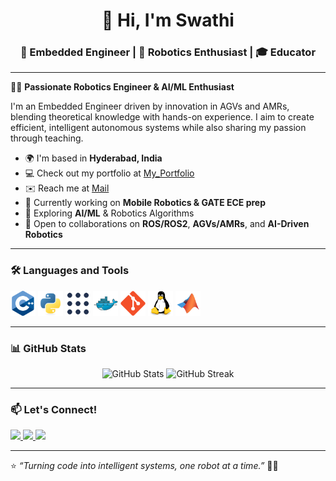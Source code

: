 <h1 align="center">👋 Hi, I'm Swathi</h1>
<h3 align="center">🚀 Embedded Engineer | 🤖 Robotics Enthusiast | 🎓 Educator</h3>

---

🧑‍💻 **Passionate Robotics Engineer & AI/ML Enthusiast**

I'm an Embedded Engineer driven by innovation in AGVs and AMRs, blending theoretical knowledge with hands-on experience. I aim to create efficient, intelligent autonomous systems while also sharing my passion through teaching.

- 🌍 I'm based in **Hyderabad, India**  
- 💻 Check out my portfolio at [My_Portfolio](#)  
- ✉️ Reach me at [Mail](mailto:your-email@gmail.com)  
- 🚀 Currently working on **Mobile Robotics & GATE ECE prep**  
- 🧠 Exploring **AI/ML** & Robotics Algorithms  
- 🤝 Open to collaborations on **ROS/ROS2**, **AGVs/AMRs**, and **AI-Driven Robotics**

---

### 🛠️ **Languages and Tools**

<p align="left">
  <img src="https://raw.githubusercontent.com/devicons/devicon/master/icons/cplusplus/cplusplus-original.svg" alt="C++" width="40" height="40"/>
  <img src="https://raw.githubusercontent.com/devicons/devicon/master/icons/python/python-original.svg" alt="Python" width="40" height="40"/>
  <img src="https://raw.githubusercontent.com/devicons/devicon/master/icons/ros/ros-original.svg" alt="ROS" width="40" height="40"/>
  <img src="https://raw.githubusercontent.com/devicons/devicon/master/icons/docker/docker-original.svg" alt="Docker" width="40" height="40"/>
  <img src="https://raw.githubusercontent.com/devicons/devicon/master/icons/git/git-original.svg" alt="Git" width="40" height="40"/>
  <img src="https://raw.githubusercontent.com/devicons/devicon/master/icons/linux/linux-original.svg" alt="Linux" width="40" height="40"/>
  <img src="https://raw.githubusercontent.com/devicons/devicon/master/icons/matlab/matlab-original.svg" alt="MATLAB" width="40" height="40"/>
</p>

---

### 📊 **GitHub Stats**

<p align="center">
  <img src="https://github-readme-stats.vercel.app/api?username=your-username&show_icons=true&theme=radical" alt="GitHub Stats" />
  <img src="https://github-readme-streak-stats.herokuapp.com/?user=your-username&theme=radical" alt="GitHub Streak" />
</p>

---

### 📫 **Let's Connect!**
<p align="left">
  <a href="https://www.linkedin.com/in/your-profile/" target="_blank">
    <img src="https://img.shields.io/badge/LinkedIn-0077B5?style=for-the-badge&logo=linkedin&logoColor=white"/>
  </a>
  <a href="mailto:your-email@gmail.com">
    <img src="https://img.shields.io/badge/Gmail-D14836?style=for-the-badge&logo=gmail&logoColor=white"/>
  </a>
  <a href="https://github.com/your-username" target="_blank">
    <img src="https://img.shields.io/badge/GitHub-000?style=for-the-badge&logo=github&logoColor=white"/>
  </a>
</p>

---

⭐ _“Turning code into intelligent systems, one robot at a time.”_ 🤖✨
